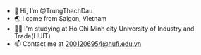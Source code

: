 - 👋 Hi, I’m @TrungThachDau
- 🌏 I come from Saigon, Vietnam
- 🧑‍🎓 I'm studying at Ho Chi Minh city University of Industry and Trade(HUIT)
- 📫 Contact me at 2001206954@hufi.edu.vn

 <!---
TrungThachDau/TrungThachDau is a ✨ special ✨ repository because its `README.md` (this file) appears on your GitHub profile.
You can click the Preview link to take a look at your changes.
--->
